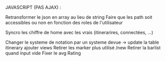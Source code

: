 JAVASCRIPT (PAS AJAX) :

Retransformer le json en array au lieu de string
Faire que les path soit accessibles ou non en fonction des roles de l'utilisateur

Syncro les chiffre de home avec les vrais (itinerarires, connectées, ...)

Changer le systeme de notation par un systeme devue -> update la table itinerary ajouter views
Retirer les marker plus utilisé /new
Retirer la barlist quand input vide
Fixer le avg Rating